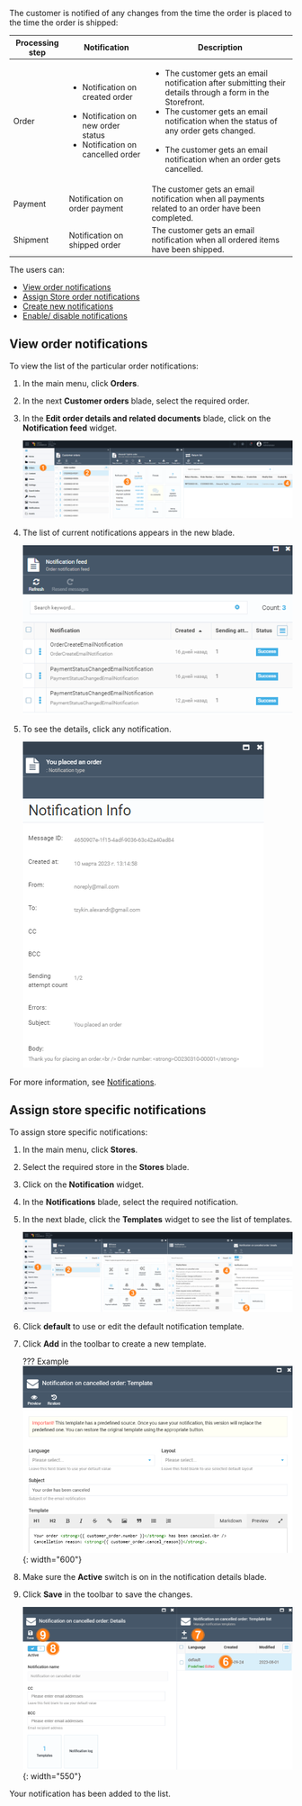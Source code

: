 The customer is notified of any changes from the time the order is placed to the time the order is shipped:

| Processing step 	| Notification                             	| Description                                                                                                                                         |
|-----------------	|----------------------------------------	|-------------------------------------------------------------------------------------------------------------------------------------------	|
| Order           	| <ul> <li>Notification on created order</li><br> <li>Notification on new order status</li> <li>Notification on cancelled order</li> </ul> 	| <ul> <li>The customer gets an email notification after submitting their details through a form in the Storefront.</li><li>The customer gets an email notification when the status of any order gets changed.</li><br><li>The customer gets an email notification when an order gets cancelled.</li> </ul> 	|
| Payment         	| Notification on order payment           	| The customer gets an email notification when all payments related to an order have been completed.                                   	|
| Shipment        	| Notification on shipped order             | The customer gets an email notification when all ordered items have been shipped.                                                    	|

The users can:

* [View order notifications](notifications.md#view-order-notifications)
* [Assign Store order notifications](notifications.md#store-specific-notifications)
* [Create new notifications](../notifications/notification-templates.md)
* [Enable/ disable notifications](../notifications/notification-list.md#enablingdisabling-notifications)

## View order notifications

To view the list of the particular order notifications:

1. In the main menu, click **Orders**.
1. In the next **Customer orders** blade, select the required order.
1. In the **Edit order details and related documents** blade, click on the **Notification feed** widget. 

    ![General order information](media/notification-path.png)

1. The list of current notifications appears in the new blade.

    ![General order information](media/notification-feed.png)

1. To see the details, click any notification.

    ![General order information](media/notification-infopng.png)

For more information, see [Notifications](../notifications/overview.md).

## Assign store specific notifications

To assign store specific notifications: 

1. In the main menu, click **Stores**.
1. Select the required store in the **Stores** blade.
1. Click on the **Notification** widget.
1. In the **Notifications** blade, select the required notification.
1. In the next blade, click the **Templates** widget to see the list of templates. 

    ![Store specific notifications](media/store-specific-notifications.png)

1. Click **default** to use or edit the default notification template.
1. Click **Add** in the toolbar to create a new template. 

    ??? Example
        ![Template](media/notification-template.png){: width="600"}

1. Make sure the **Active** switch is on in the notification details blade.
1. Click **Save** in the toolbar to save the changes.

    ![Default template](media/default-template.png){: width="550"}

Your notification has been added to the list.